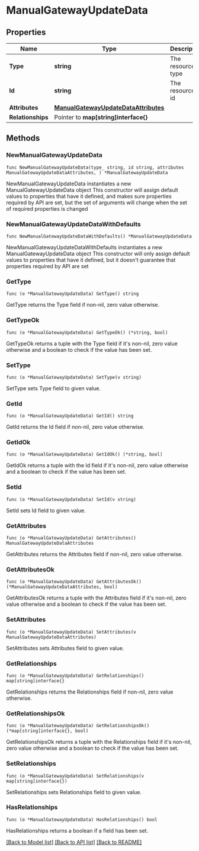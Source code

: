 # ManualGatewayUpdateData

## Properties

Name | Type | Description | Notes
------------ | ------------- | ------------- | -------------
**Type** | **string** | The resource&#39;s type | [default to "manual_gateways"]
**Id** | **string** | The resource&#39;s id | 
**Attributes** | [**ManualGatewayUpdateDataAttributes**](ManualGatewayUpdateDataAttributes.md) |  | 
**Relationships** | Pointer to **map[string]interface{}** |  | [optional] 

## Methods

### NewManualGatewayUpdateData

`func NewManualGatewayUpdateData(type_ string, id string, attributes ManualGatewayUpdateDataAttributes, ) *ManualGatewayUpdateData`

NewManualGatewayUpdateData instantiates a new ManualGatewayUpdateData object
This constructor will assign default values to properties that have it defined,
and makes sure properties required by API are set, but the set of arguments
will change when the set of required properties is changed

### NewManualGatewayUpdateDataWithDefaults

`func NewManualGatewayUpdateDataWithDefaults() *ManualGatewayUpdateData`

NewManualGatewayUpdateDataWithDefaults instantiates a new ManualGatewayUpdateData object
This constructor will only assign default values to properties that have it defined,
but it doesn't guarantee that properties required by API are set

### GetType

`func (o *ManualGatewayUpdateData) GetType() string`

GetType returns the Type field if non-nil, zero value otherwise.

### GetTypeOk

`func (o *ManualGatewayUpdateData) GetTypeOk() (*string, bool)`

GetTypeOk returns a tuple with the Type field if it's non-nil, zero value otherwise
and a boolean to check if the value has been set.

### SetType

`func (o *ManualGatewayUpdateData) SetType(v string)`

SetType sets Type field to given value.


### GetId

`func (o *ManualGatewayUpdateData) GetId() string`

GetId returns the Id field if non-nil, zero value otherwise.

### GetIdOk

`func (o *ManualGatewayUpdateData) GetIdOk() (*string, bool)`

GetIdOk returns a tuple with the Id field if it's non-nil, zero value otherwise
and a boolean to check if the value has been set.

### SetId

`func (o *ManualGatewayUpdateData) SetId(v string)`

SetId sets Id field to given value.


### GetAttributes

`func (o *ManualGatewayUpdateData) GetAttributes() ManualGatewayUpdateDataAttributes`

GetAttributes returns the Attributes field if non-nil, zero value otherwise.

### GetAttributesOk

`func (o *ManualGatewayUpdateData) GetAttributesOk() (*ManualGatewayUpdateDataAttributes, bool)`

GetAttributesOk returns a tuple with the Attributes field if it's non-nil, zero value otherwise
and a boolean to check if the value has been set.

### SetAttributes

`func (o *ManualGatewayUpdateData) SetAttributes(v ManualGatewayUpdateDataAttributes)`

SetAttributes sets Attributes field to given value.


### GetRelationships

`func (o *ManualGatewayUpdateData) GetRelationships() map[string]interface{}`

GetRelationships returns the Relationships field if non-nil, zero value otherwise.

### GetRelationshipsOk

`func (o *ManualGatewayUpdateData) GetRelationshipsOk() (*map[string]interface{}, bool)`

GetRelationshipsOk returns a tuple with the Relationships field if it's non-nil, zero value otherwise
and a boolean to check if the value has been set.

### SetRelationships

`func (o *ManualGatewayUpdateData) SetRelationships(v map[string]interface{})`

SetRelationships sets Relationships field to given value.

### HasRelationships

`func (o *ManualGatewayUpdateData) HasRelationships() bool`

HasRelationships returns a boolean if a field has been set.


[[Back to Model list]](../README.md#documentation-for-models) [[Back to API list]](../README.md#documentation-for-api-endpoints) [[Back to README]](../README.md)


